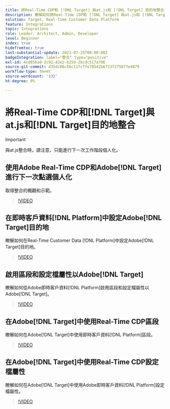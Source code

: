 ```yaml
---
title: 將Real-Time CDP和 [!DNL Target] 與at.js和 [!DNL Target] 目的地整合
description: 瞭解如何將Real-Time CDP和 [!DNL Target] 與at.js和 [!DNL Target] 目的地整合。
solution: Target, Real-Time Customer Data Platform
feature: Integrations
topic: Integrations
role: Leader, Architect, Admin, Developer
level: Beginner
index: true
hidefromtoc: true
last-substantial-update: 2023-07-25T00:00:00Z
badgeIntegration: label="整合" type="positive"
exl-id: 4cd856a8-2c92-42e2-b259-2bcdc517a706
source-git-commit: d35dc06c56c117cffe70542b6713f275877e4879
workflow-type: tm+mt
source-wordcount: '132'
ht-degree: 0%

---
```


# 將Real-Time CDP和[!DNL Target]與at.js和[!DNL Target]目的地整合

>[!IMPORTANT]
>
>與at.js整合時，請注意，只能進行下一次工作階段個人化。


## 使用Adobe Real-Time CDP和Adobe[!DNL Target]進行下一次點選個人化

取得整合的概觀和示範。

>[!VIDEO](https://video.tv.adobe.com/v/340091?quality=12&learn=on)

## 在即時客戶資料[!DNL Platform]中設定Adobe[!DNL Target]目的地

瞭解如何在Real-Time Customer Data [!DNL Platform]中設定Adobe[!DNL Target]目的地。

>[!VIDEO](https://video.tv.adobe.com/v/3418799/?learn=on)

## 啟用區段和設定檔屬性以Adobe[!DNL Target]

瞭解如何從Adobe即時客戶資料[!DNL Platform]啟用區段和設定檔屬性以Adobe[!DNL Target]。

>[!VIDEO](https://video.tv.adobe.com/v/3419036/?learn=on)

## 在Adobe[!DNL Target]中使用Real-Time CDP區段

瞭解如何在Adobe[!DNL Target]中使用即時客戶資料[!DNL Platform]區段。

>[!VIDEO](https://video.tv.adobe.com/v/3419149/?learn=on)

## 在Adobe[!DNL Target]中使用Real-Time CDP設定檔屬性

瞭解如何在Adobe[!DNL Target]中使用Adobe即時客戶資料[!DNL Platform]設定檔屬性。

>[!VIDEO](https://video.tv.adobe.com/v/3419318/?learn=on)
